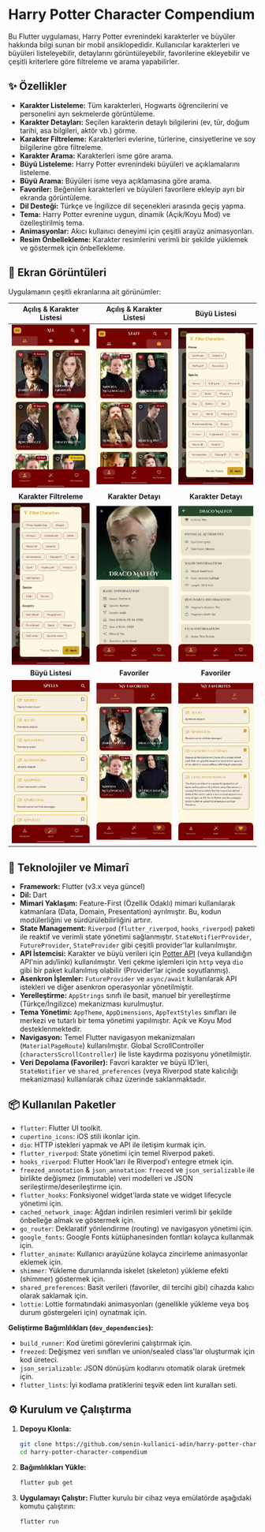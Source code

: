 # Harry Potter Character Compendium

Bu Flutter uygulaması, Harry Potter evrenindeki karakterler ve büyüler hakkında bilgi sunan bir mobil ansiklopedidir. Kullanıcılar karakterleri ve büyüleri listeleyebilir, detaylarını görüntüleyebilir, favorilerine ekleyebilir ve çeşitli kriterlere göre filtreleme ve arama yapabilirler.

## ✨ Özellikler

*   **Karakter Listeleme:** Tüm karakterleri, Hogwarts öğrencilerini ve personelini ayrı sekmelerde görüntüleme.
*   **Karakter Detayları:** Seçilen karakterin detaylı bilgilerini (ev, tür, doğum tarihi, asa bilgileri, aktör vb.) görme.
*   **Karakter Filtreleme:** Karakterleri evlerine, türlerine, cinsiyetlerine ve soy bilgilerine göre filtreleme.
*   **Karakter Arama:** Karakterleri isme göre arama.
*   **Büyü Listeleme:** Harry Potter evrenindeki büyüleri ve açıklamalarını listeleme.
*   **Büyü Arama:** Büyüleri isme veya açıklamasına göre arama.
*   **Favoriler:** Beğenilen karakterleri ve büyüleri favorilere ekleyip ayrı bir ekranda görüntüleme.
*   **Dil Desteği:** Türkçe ve İngilizce dil seçenekleri arasında geçiş yapma.
*   **Tema:** Harry Potter evrenine uygun, dinamik (Açık/Koyu Mod) ve özelleştirilmiş tema.
*   **Animasyonlar:** Akıcı kullanıcı deneyimi için çeşitli arayüz animasyonları.
*   **Resim Önbellekleme:** Karakter resimlerini verimli bir şekilde yüklemek ve göstermek için önbellekleme.

## 📸 Ekran Görüntüleri

Uygulamanın çeşitli ekranlarına ait görünümler:

| Açılış & Karakter Listesi | Açılış & Karakter Listesi | Büyü Listesi |
| :-----------------------: | :-------------: | :----------: |
| ![Açılış & Karakter Listesi](https://raw.githubusercontent.com/ernklyc/harry_potter_character_compendium/main/assets/1.jpg) | ![Açılış & Karakter Listesi](https://raw.githubusercontent.com/ernklyc/harry_potter_character_compendium/main/assets/2.jpg) | ![Karakter Filtreleme](https://raw.githubusercontent.com/ernklyc/harry_potter_character_compendium/main/assets/3.jpg) |
| **Karakter Filtreleme** | **Karakter Detayı** | **Karakter Detayı** |
| ![Favoriler - Karakter Sekmesi](https://raw.githubusercontent.com/ernklyc/harry_potter_character_compendium/main/assets/3.1.jpg) | ![Favoriler - Büyü Sekmesi](https://raw.githubusercontent.com/ernklyc/harry_potter_character_compendium/main/assets/4.jpg) | ![Karakter Filtreleme Dialogu](https://raw.githubusercontent.com/ernklyc/harry_potter_character_compendium/main/assets/5.jpg) |
| **Büyü Listesi** | **Favoriler** | **Favoriler** |
| ![Karakter Arama Sonucu](https://raw.githubusercontent.com/ernklyc/harry_potter_character_compendium/main/assets/6.jpg) | ![Büyü Arama Sonucu](https://raw.githubusercontent.com/ernklyc/harry_potter_character_compendium/main/assets/7.jpg) | ![Dil Değiştirme Butonu](https://raw.githubusercontent.com/ernklyc/harry_potter_character_compendium/main/assets/8.jpg) |

## 🚀 Teknolojiler ve Mimarî

*   **Framework:** Flutter (v3.x veya güncel)
*   **Dil:** Dart
*   **Mimari Yaklaşım:** Feature-First (Özellik Odaklı) mimari kullanılarak katmanlara (Data, Domain, Presentation) ayrılmıştır. Bu, kodun modülerliğini ve sürdürülebilirliğini artırır.
*   **State Management:** `Riverpod` (`flutter_riverpod`, `hooks_riverpod`) paketi ile reaktif ve verimli state yönetimi sağlanmıştır. `StateNotifierProvider`, `FutureProvider`, `StateProvider` gibi çeşitli provider'lar kullanılmıştır.
*   **API İstemcisi:** Karakter ve büyü verileri için [Potter API](https://hp-api.onrender.com/) (veya kullandığın API'nin adı/linki) kullanılmıştır. Veri çekme işlemleri için `http` veya `dio` gibi bir paket kullanılmış olabilir (Provider'lar içinde soyutlanmış).
*   **Asenkron İşlemler:** `FutureProvider` ve `async/await` kullanılarak API istekleri ve diğer asenkron operasyonlar yönetilmiştir.
*   **Yerelleştirme:** `AppStrings` sınıfı ile basit, manuel bir yerelleştirme (Türkçe/İngilizce) mekanizması kurulmuştur.
*   **Tema Yönetimi:** `AppTheme`, `AppDimensions`, `AppTextStyles` sınıfları ile merkezi ve tutarlı bir tema yönetimi yapılmıştır. Açık ve Koyu Mod desteklenmektedir.
*   **Navigasyon:** Temel Flutter navigasyon mekanizmaları (`MaterialPageRoute`) kullanılmıştır. Global ScrollController (`charactersScrollController`) ile liste kaydırma pozisyonu yönetilmiştir.
*   **Veri Depolama (Favoriler):** Favori karakter ve büyü ID'leri, `StateNotifier` ve `shared_preferences` (veya Riverpod state kalıcılığı mekanizması) kullanılarak cihaz üzerinde saklanmaktadır.

## 📦 Kullanılan Paketler

*   `flutter`: Flutter UI toolkit.
*   `cupertino_icons`: iOS stili ikonlar için.
*   `dio`: HTTP istekleri yapmak ve API ile iletişim kurmak için.
*   `flutter_riverpod`: State yönetimi için temel Riverpod paketi.
*   `hooks_riverpod`: Flutter Hook'ları ile Riverpod'ı entegre etmek için.
*   `freezed_annotation` & `json_annotation`: `freezed` ve `json_serializable` ile birlikte değişmez (immutable) veri modelleri ve JSON serileştirme/deserileştirme için.
*   `flutter_hooks`: Fonksiyonel widget'larda state ve widget lifecycle yönetimi için.
*   `cached_network_image`: Ağdan indirilen resimleri verimli bir şekilde önbelleğe almak ve göstermek için.
*   `go_router`: Deklaratif yönlendirme (routing) ve navigasyon yönetimi için.
*   `google_fonts`: Google Fonts kütüphanesinden fontları kolayca kullanmak için.
*   `flutter_animate`: Kullanıcı arayüzüne kolayca zincirleme animasyonlar eklemek için.
*   `shimmer`: Yükleme durumlarında iskelet (skeleton) yükleme efekti (shimmer) göstermek için.
*   `shared_preferences`: Basit verileri (favoriler, dil tercihi gibi) cihazda kalıcı olarak saklamak için.
*   `lottie`: Lottie formatındaki animasyonları (genellikle yükleme veya boş durum göstergeleri için) oynatmak için.

**Geliştirme Bağımlılıkları (`dev_dependencies`):**

*   `build_runner`: Kod üretimi görevlerini çalıştırmak için.
*   `freezed`: Değişmez veri sınıfları ve union/sealed class'lar oluşturmak için kod üreteci.
*   `json_serializable`: JSON dönüşüm kodlarını otomatik olarak üretmek için.
*   `flutter_lints`: İyi kodlama pratiklerini teşvik eden lint kuralları seti.

## ⚙️ Kurulum ve Çalıştırma

1.  **Depoyu Klonla:**
    ```bash
    git clone https://github.com/senin-kullanici-adin/harry-potter-character-compendium.git
    cd harry-potter-character-compendium
    ```
2.  **Bağımlılıkları Yükle:**
    ```bash
    flutter pub get
    ```
3.  **Uygulamayı Çalıştır:**
    Flutter kurulu bir cihaz veya emülatörde aşağıdaki komutu çalıştırın:
    ```bash
    flutter run
    ```
